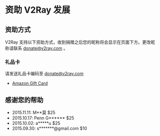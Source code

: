 # 资助 V2Ray 发展

## 资助方式
V2Ray 支持以下资助方式，收到捐赠之后您的昵称将会显示在页面下方。更改昵称请联系 donate@v2ray.com 。

### 礼品卡
请发送礼品卡编码至  donate@v2ray.com
* [Amazon Gift Card](https://www.amazon.com/gp/product/B004LLIKVU/gcrnsts?ie=UTF8&qid=1443538350&ref_=lp_2238192011_1_1&s=gift-cards&sr=1-1)


## 感谢您的帮助
* 2015.11.11: M\*\*莫 $25
* 2015.10.17: Penn G\*\*\*\*\*\* $25
* 2015.10.02: a\*\*\*\*\*u $25
* 2015.09.30: s\*\*\*\*\*\*\*@gmail.com $10
